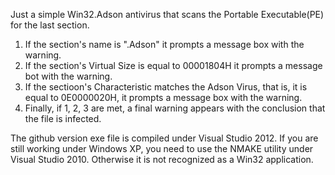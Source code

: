 Just a simple Win32.Adson antivirus that scans the Portable Executable(PE) for the last section. 

1) If the section's name is ".Adson" it prompts a message box with the warning.
2) If the section's Virtual Size is equal to 00001804H it prompts a message bot with the warning.
3) If the sectioon's Characteristic matches the Adson Virus, that is, it is equal to 0E0000020H, it prompts a message box with the warning.
4) Finally, if 1, 2, 3 are met, a final warning appears with the conclusion that the file is infected.

The github version exe file is compiled under Visual Studio 2012. If you are still working under Windows XP, you need to use the NMAKE utility under Visual Studio 2010. Otherwise it is not recognized as a Win32 application.
